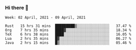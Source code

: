 ### Hi there 👋

<!--START_SECTION:waka-->
```text
Week: 02 April, 2021 - 09 April, 2021

Rust   15 hrs 31 mins  █████████▒░░░░░░░░░░░░░░░   37.47 % 
Org    7 hrs 35 mins   ████▓░░░░░░░░░░░░░░░░░░░░   18.34 % 
TeX    6 hrs 38 mins   ████░░░░░░░░░░░░░░░░░░░░░   16.05 % 
Lua    2 hrs 35 mins   █▓░░░░░░░░░░░░░░░░░░░░░░░   06.27 % 
Java   2 hrs 15 mins   █▒░░░░░░░░░░░░░░░░░░░░░░░   05.46 % 
```
<!--END_SECTION:waka-->

<!--
**yqmmm/yqmmm** is a ✨ _special_ ✨ repository because its `README.md` (this file) appears on your GitHub profile.

Here are some ideas to get you started:

- 🔭 I’m currently working on ...
- 🌱 I’m currently learning ...
- 👯 I’m looking to collaborate on ...
- 🤔 I’m looking for help with ...
- 💬 Ask me about ...
- 📫 How to reach me: ...
- 😄 Pronouns: ...
- ⚡ Fun fact: ...
-->
